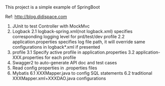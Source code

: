 This project is a simple example of SpringBoot

Ref:
   http://blog.didispace.com


1. JUnit to test Controller with MockMvc
2. Logback
   2.1 logback-spring.xml(not logback.xml) specifies corresponding logging level for prd/test/dev profile
   2.2 application.properties specifies log file path, it will override same configurations in logback*.xml if presented
3. profile
   3.1 Specify active profile in application.properties
   3.2 application-XXX.properties for each profile
4. Swagger2 to auto-generate API doc and test cases
5. Read config properties in .properties files
6. Mybatis
   6.1 XXXMapper.java to config SQL statements
   6.2 traditional XXXMapper.xml+XXXDAO.java configurations

